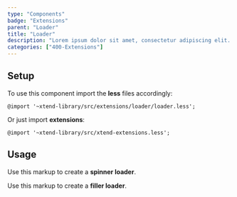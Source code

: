 ```yaml
---
type: "Components"
badge: "Extensions"
parent: "Loader"
title: "Loader"
description: "Lorem ipsum dolor sit amet, consectetur adipiscing elit. Nunc tempus laoreet leo sit amet iaculis."
categories: ["400-Extensions"]
---
```


## Setup

To use this component import the **less** files accordingly:

```less
@import '~xtend-library/src/extensions/loader/loader.less';
```

Or just import **extensions**:

```less
@import '~xtend-library/src/xtend-extensions.less';
```

## Usage

Use this markup to create a **spinner loader**.

<script type="text/plain" class="language-markup">
  <div class="loader loader--spinner">
    <div class="spinner">
      <svg viewBox="0 0 250 250"><circle cx="120" cy="120" r="100" stroke-dasharray="628" stroke-dashoffset="628" pathLength="628"/></svg><svg viewBox="0 0 250 250" preserveAspectRatio="xMinYMin meet"><circle cx="120" cy="120" r="100" stroke-dasharray="628" stroke-dashoffset="628" pathLength="628"/></svg>
    </div>
  </div>
</script>

Use this markup to create a **filler loader**.

<script type="text/plain" class="language-markup">
  <span class="loader loader--x">
    <span class="filler">
      <span></span><span></span>
    </span>
  </span>
</script>
